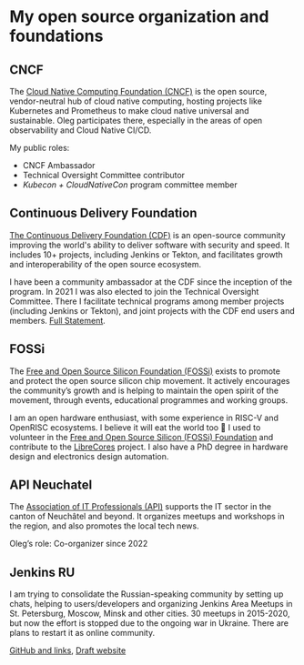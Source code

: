 # My open source organization and foundations

## CNCF

The [Cloud Native Computing Foundation (CNCF)](https://www.cncf.io/) 
is the open source, vendor-neutral hub of cloud native computing,
hosting projects like Kubernetes and Prometheus to make cloud native universal and sustainable.
Oleg participates there, especially in the areas of open observability and Cloud Native CI/CD.

My public roles:

- CNCF Ambassador
- Technical Oversight Committee contributor
- _Kubecon + CloudNativeCon_ program committee member

## Continuous Delivery Foundation

[The Continuous Delivery Foundation (CDF)](https://cd.foundation/) 
is an open-source community improving the world's ability to deliver software with security and speed.
It includes 10+ projects, including Jenkins or Tekton, and facilitates growth and interoperability of the open source ecosystem.

I have been a community ambassador at the CDF since the inception of the program.
In 2021 I was also elected to join the Technical Oversight Committee.
There I facilitate technical programs among member projects (including Jenkins or Tekton),
and joint projects with the CDF end users and members.
[Full Statement](https://www.linkedin.com/feed/update/urn:li:activity:6804399697592123392/).

## FOSSi

The [Free and Open Source Silicon Foundation (FOSSi)](https://fossi-foundation.org ) exists to promote and protect the open source silicon chip movement.
It actively encourages the community’s growth and is helping to maintain the open spirit of the movement, through events, educational programmes and working groups.

I am an open hardware enthusiast, with some experience in RISC-V and OpenRISC ecosystems.
I believe it will eat the world too 🚀
I used to volunteer in the [Free and Open Source Silicon (FOSSi) Foundation](https://www.fossi-foundation.org/)
and contribute to the [LibreCores](https://github.com/librecores) project.
I also have a PhD degree in hardware design and electronics design automation.

## API Neuchatel

The [Association of IT Professionals (API)](https://api-ne.ch/ )
supports the IT sector in the canton of Neuchâtel and beyond.
It organizes meetups and workshops in the region,
and also promotes the local tech news.

Oleg’s role: Co-organizer since 2022

## Jenkins RU

I am trying to consolidate the Russian-speaking community by setting up chats,
helping to users/developers and organizing Jenkins Area Meetups
in St. Petersburg, Moscow, Minsk and other cities.
30 meetups in 2015-2020, but now the effort is stopped due to the ongoing war in Ukraine.
There are plans to restart it as online community.

[GitHub and links](https://github.com/jenkins-ru),
[Draft website](https://jenkins-ru.github.io/)
